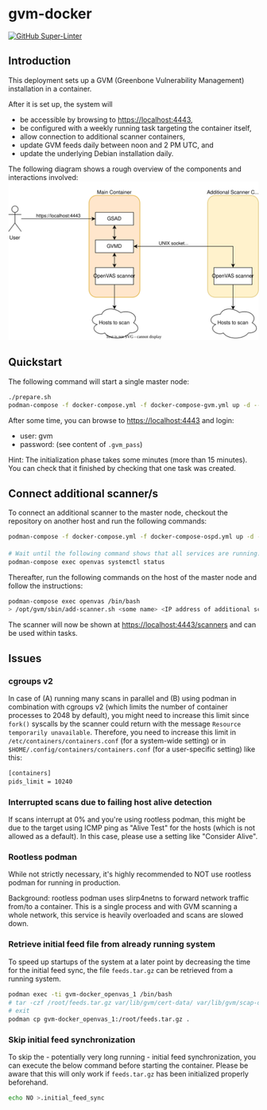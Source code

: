 # gvm-docker

[![GitHub Super-Linter](https://github.com/tropicalwave/gvm-docker/workflows/Lint%20Code%20Base/badge.svg)](https://github.com/marketplace/actions/super-linter)

## Introduction

This deployment sets up a GVM (Greenbone Vulnerability Management)
installation in a container.

After it is set up, the system will

* be accessible by browsing to <https://localhost:4443>,
* be configured with a weekly running task targeting the container itself,
* allow connection to additional scanner containers,
* update GVM feeds daily between noon and 2 PM UTC, and
* update the underlying Debian installation daily.

The following diagram shows a rough overview of the components and
interactions involved:
![Architecture](/images/architecture.svg)

## Quickstart

The following command will start a single master node:
```bash
./prepare.sh
podman-compose -f docker-compose.yml -f docker-compose-gvm.yml up -d --build
```

After some time, you can browse to <https://localhost:4443> and login:

* user: gvm
* password: (see content of `.gvm_pass`)

Hint: The initialization phase takes some minutes (more than 15 minutes).
You can check that it finished by checking that one task was created.

## Connect additional scanner/s

To connect an additional scanner to the master node, checkout the
repository on another host and run the following commands:
```bash
podman-compose -f docker-compose.yml -f docker-compose-ospd.yml up -d --build

# Wait until the following command shows that all services are running.
podman-compose exec openvas systemctl status
```

Thereafter, run the following commands on the host of the master node
and follow the instructions:
```bash
podman-compose exec openvas /bin/bash
> /opt/gvm/sbin/add-scanner.sh <some name> <IP address of additional scanner> [SSH port]
```

The scanner will now be shown at <https://localhost:4443/scanners> and
can be used within tasks.

## Issues

### cgroups v2

In case of (A) running many scans in parallel and (B) using podman in
combination with cgroups v2 (which limits the number of container processes
to 2048 by default), you might need to increase this limit since `fork()`
syscalls by the scanner could return with the message
`Resource temporarily unavailable`. Therefore, you need to increase this
limit in `/etc/containers/containers.conf` (for a system-wide setting) or
in `$HOME/.config/containers/containers.conf` (for a user-specific setting)
like this:

```bash
[containers]
pids_limit = 10240
```

### Interrupted scans due to failing host alive detection

If scans interrupt at 0% and you're using rootless podman, this might
be due to the target using ICMP ping as "Alive Test" for the hosts (which
is not allowed as a default). In this case, please use a setting like
"Consider Alive".

### Rootless podman

While not strictly necessary, it's highly recommended to NOT use rootless
podman for running in production.

Background: rootless podman uses slirp4netns to forward network
traffic from/to a container. This is a single process and with GVM scanning a
whole network, this service is heavily overloaded and scans are slowed down.

### Retrieve initial feed file from already running system

To speed up startups of the system at a later point by decreasing the
time for the initial feed sync, the file `feeds.tar.gz` can be retrieved
from a running system.

```bash
podman exec -ti gvm-docker_openvas_1 /bin/bash
# tar -czf /root/feeds.tar.gz var/lib/gvm/cert-data/ var/lib/gvm/scap-data/ var/lib/openvas/plugins/ var/lib/gvm/data-objects/gvmd/
# exit
podman cp gvm-docker_openvas_1:/root/feeds.tar.gz .
```

### Skip initial feed synchronization

To skip the - potentially very long running - initial feed synchronization,
you can execute the below command before starting the container. Please
be aware that this will only work if `feeds.tar.gz` has been initialized
properly beforehand.

```bash
echo NO >.initial_feed_sync
```
